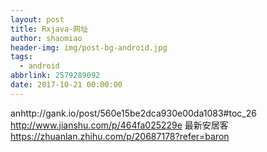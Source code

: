 ```yaml
---
layout: post
title: Rxjava-网址
author: shaomiao
header-img: img/post-bg-android.jpg
tags:
  - android
abbrlink: 2579289092
date: 2017-10-21 00:00:00
---
```

anhttp://gank.io/post/560e15be2dca930e00da1083#toc_26
http://www.jianshu.com/p/464fa025229e
最新安居客
https://zhuanlan.zhihu.com/p/20687178?refer=baron
